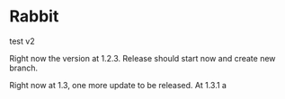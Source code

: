 # Rabbit
test v2

Right now the version at 1.2.3. Release should start now and create new branch.

Right now at 1.3, one more update to be released.
At 1.3.1
a
